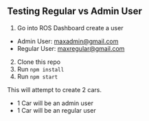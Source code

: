 ## Testing Regular vs Admin User



1. Go into ROS Dashboard create a user

* Admin User: maxadmin@gmail.com
* Regular User: maxregular@gmail.com

2. Clone this repo
3. Run `npm install`
4. Run `npm start`

This will attempt to create 2 cars.
* 1 Car will be an admin user
* 1 Car will be an regular user

